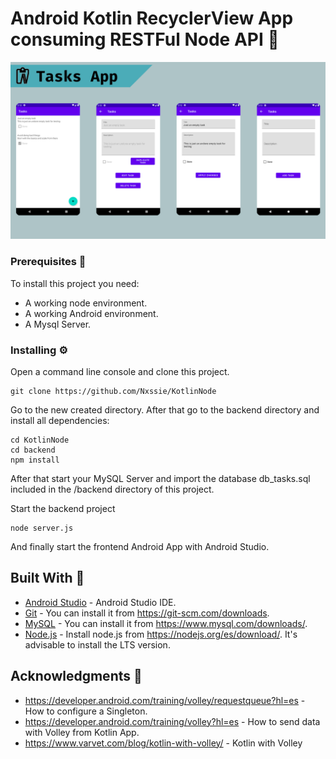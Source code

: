 # Android Kotlin RecyclerView App consuming RESTFul Node API :iphone:

![alt text](https://github.com/Nxssie/KotlinNode/blob/master/AppFlow.png)

### Prerequisites :notebook:

To install this project you need:
* A working node environment.
* A working Android environment.
* A Mysql Server.

### Installing :gear:

Open a command line console and clone this project.

```
git clone https://github.com/Nxssie/KotlinNode
```

Go to the new created directory. After that go to the backend directory and install all dependencies:

```
cd KotlinNode
cd backend
npm install
```

After that start your MySQL Server and import the database db_tasks.sql included in the /backend directory of this project.

Start the backend project

```
node server.js
```

And finally start the frontend Android App with Android Studio.

## Built With :wrench:

* [Android Studio](https://developer.android.com/studio?hl=es) - Android Studio IDE.
* [Git](https://git-scm.com) - You can install it from https://git-scm.com/downloads.
* [MySQL](https://www.mysql.com) - You can install it from https://www.mysql.com/downloads/.
* [Node.js](https://nodejs.org) - Install node.js from https://nodejs.org/es/download/. It's advisable to install the LTS version.

## Acknowledgments :paperclip:

* https://developer.android.com/training/volley/requestqueue?hl=es - How to configure a Singleton.
* https://developer.android.com/training/volley?hl=es - How to send data with Volley from Kotlin App.
* https://www.varvet.com/blog/kotlin-with-volley/ - Kotlin with Volley